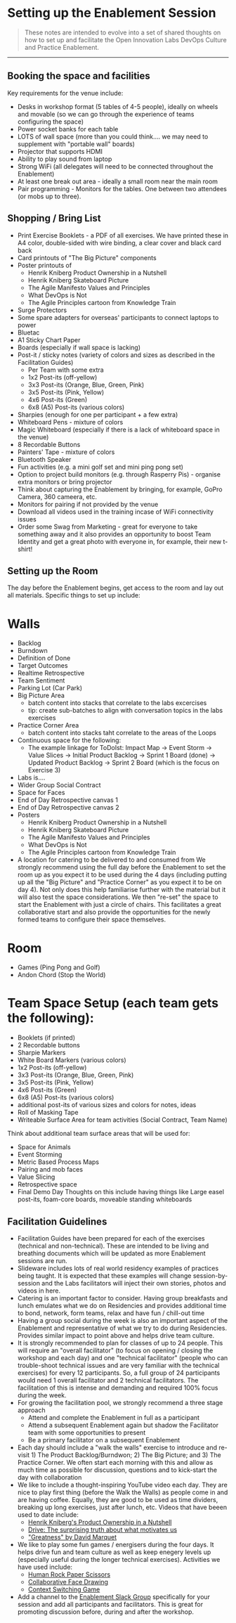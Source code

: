 # Setting up the Enablement Session

> These notes are intended to evolve into a set of shared thoughts on how to set up and facilitate the Open Innovation Labs DevOps Culture and Practice Enablement.

_____


## Booking the space and facilities

Key requirements for the venue include:

* Desks in workshop format (5 tables of 4-5 people), ideally on wheels and movable (so we can go through the experience of teams configuring the space)
* Power socket banks for each table 
* LOTS of wall space (more than you could think.... we may need to supplement with "portable wall" boards) 
* Projector that supports HDMI
* Ability to play sound from laptop
* Strong WiFi (all delegates will need to be connected throughout the Enablement)
* At least one break out area - ideally a small room near the main room
* Pair programming - Monitors for the tables. One between two attendees (or mobs up to three).


## Shopping / Bring List

* Print Exercise Booklets - a PDF of all exercises. We have printed these in A4 color, double-sided with wire binding, a clear cover and black card back
* Card printouts of "The Big Picture" components
* Poster printouts of
    * Henrik Kniberg Product Ownership in a Nutshell
    * Henrik Kniberg Skateboard Picture
    * The Agile Manifesto Values and Principles
    * What DevOps is Not
    * The Agile Principles cartoon from Knowledge Train
* Surge Protectors
* Some spare adapters for overseas' participants to connect laptops to power    
* Bluetac
* A1 Sticky Chart Paper
* Boards (especially if wall space is lacking)
* Post-it / sticky notes (variety of colors and sizes as described in the Facilitation Guides)
    * Per Team with some extra
    * 1x2 Post-its (off-yellow)
    * 3x3 Post-its (Orange, Blue, Green, Pink)
    * 3x5 Post-its (Pink, Yellow)
    * 4x6 Post-its (Green)
    * 6x8 (A5) Post-its (various colors)
* Sharpies (enough for one per participant + a few extra)
* Whiteboard Pens - mixture of colors
* Magic Whiteboard (especially if there is a lack of whiteboard space in the venue)
* 8 Recordable Buttons
* Painters' Tape - mixture of colors
* Bluetooth Speaker
* Fun activities (e.g. a mini golf set and mini ping pong set)
* Option to project build monitors (e.g. through Rasperry Pis) - organise extra monitors or bring projector
* Think about capturing the Enablement by bringing, for example, GoPro Camera, 360 cameera, etc.
* Monitors for pairing if not provided by the venue
* Download all videos used in the training incase of WiFi connectivity issues 
* Order some Swag from Marketing - great for everyone to take something away and it also provides an opportunity to boost Team Identity and get a great photo with everyone in, for example, their new t-shirt!

## Setting up the Room

The day before the Enablement begins, get access to the room and lay out all materials. Specific things to set up include:

# Walls

* Backlog
* Burndown
* Definition of Done
* Target Outcomes
* Realtime Retrospective
* Team Sentiment
* Parking Lot (Car Park)
* Big Picture Area
    * batch content into stacks that correlate to the labs excercises
    * tip: create sub-batches to align with conversation topics in the labs exercises
* Practice Corner Area
    * batch content into stacks taht correlate to the areas of the Loops
* Continuous space for the following:
    * The example linkage for ToDoIst: Impact Map -> Event Storm -> Value Slices -> Initial Product Backlog -> Sprint 1 Board (done) -> Updated Product Backlog -> Sprint 2 Board (which is the focus on Exercise 3)
* Labs is….
* Wider Group Social Contract
* Space for Faces
* End of Day Retrospective canvas 1
* End of Day Retrospective canvas 2
* Posters
    * Henrik Kniberg Product Ownership in a Nutshell
    * Henrik Kniberg Skateboard Picture
    * The Agile Manifesto Values and Principles
    * What DevOps is Not
    * The Agile Principles cartoon from Knowledge Train
* A location for catering to be delivered to and consumed from
We strongly recommend using the full day before the Enablement to set the room up as you expect it to be used during the 4 days (including putting up all the "Big Picture" and "Practice Corner" as you expect it to be on day 4). Not only does this help familiarise further with the material but it will also test the space considerations.
We then "re-set" the space to start the Enablement with just a circle of chairs. This facilitates a great collaborative start and also provide the opportunities for the newly formed teams to configure their space themselves.

# Room

* Games (Ping Pong and Golf)
* Andon Chord (Stop the World)

# Team Space Setup (each team gets the following):

* Booklets (if printed)
* 2 Recordable buttons
* Sharpie Markers
* White Board Markers (various colors)
* 1x2 Post-its (off-yellow)
* 3x3 Post-its (Orange, Blue, Green, Pink)
* 3x5 Post-its (Pink, Yellow)
* 4x6 Post-its (Green)
* 6x8 (A5) Post-its (various colors)
* additional post-its of various sizes and colors for notes, ideas
* Roll of Masking Tape
* Writeable Surface Area for team activities (Social Contract, Team Name)

Think about additional team surface areas that will be used for:
* Space for Animals
* Event Storming
* Metric Based Process Maps
* Pairing and mob faces
* Value Slicing
* Retrospective space
* Final Demo Day
Thoughts on this include having things like Large easel post-its, foam-core boards, moveable standing whiteboards

## Facilitation Guidelines

* Facilitation Guides have been prepared for each of the exercises (technical and non-technical). These are intended to be living and breathing documents which will be updated as more Enablement sessions are run.
* Slideware includes lots of real world residency examples of practices being taught. It is expected that these examples will change session-by-session and the Labs facilitators will inject their own stories, photos and videos in here.
* Catering is an important factor to consider. Having group breakfasts and lunch emulates what we do on Residencies and provides additional time to bond, network, form teams, relax and have fun / chill-out time
* Having a group social during the week is also an important aspect of the Enablement and representative of what we try to do during Residencies. Provides similar impact to point above and helps drive team culture.
* It is strongly recommended to plan for classes of up to 24 people. This will require an "overall facilitator" (to focus on opening / closing the workshop and each day) and one "technical facilitator" (people who can trouble-shoot technical issues and are very familiar with the technical exercises) for every 12 participants. So, a full group of 24 participants would need 1 overall facilitator and 2 technical facilitators. The facilitation of this is intense and demanding and required 100% focus during the week.
* For growing the facilitation pool, we strongly recommend a three stage approach
    * Attend and complete the Enablement in full as a participant
    * Attend a subsequent Enablement again but shadow the Facilitator team with some opportunities to present
    * Be a primary facilitator on a subsequent Enablement
* Each day should include a "walk the walls" exercise to introduce and re-visit 1) The Product Backlog/Burndwon; 2) The Big Picture; and 3) The Practice Corner. We often start each morning with this and allow as much time as possible for discussion, questions and to kick-start the day with collaboration
* We like to include a thought-inspiring YouTube video each day. They are nice to play first thing (before the Walk the Walls) as people come in and are having coffee. Equally, they are good to be used as time dividers, breaking up long exercises, just after lunch, etc.  Videos that have beeen used to date include:
    * [Henrik Kniberg's Product Ownership in a Nutshell](https://youtu.be/502ILHjX9EE)
    * [Drive: The surprising truth about what motivates us](https://youtu.be/u6XAPnuFjJc)
    * ["Greatness" by David Marquet](https://youtu.be/OqmdLcyES_Q)
* We like to play some fun games / energisers during the four days. It helps drive fun and team culture as well as keep enegery levels up (especially useful during the longer technical exercises). Activities we have used include:
    * [Human Rock Paper Scissors](http://www.funretrospectives.com/human-rock-paper-scissors/)
    * [Collaborative Face Drawing](http://www.funretrospectives.com/collaborative-face-drawing/)
    * [Context Switching Game](http://personalkanban.com/pk/expert/context-switching-why-limit-your-wip-iv/)
* Add a channel to the [Enablement Slack Group](labsenablement.slack.com) specifically for your session and add all participants and facilitators. This is great for promoting discussion before, during and after the workshop.
